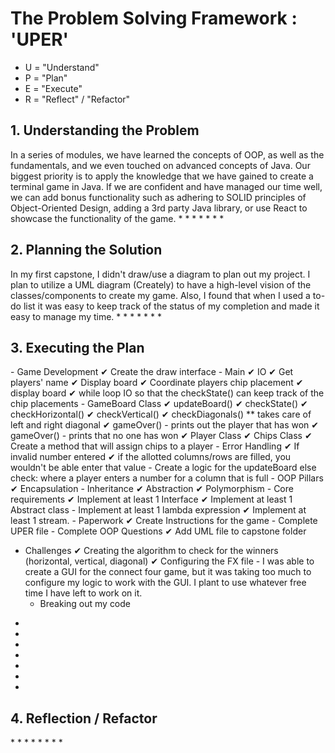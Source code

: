 <h1>The Problem Solving Framework : 'UPER'</h1>

* U = "Understand"
* P = "Plan"
* E = "Execute"
* R = "Reflect" / "Refactor"

<h2>1. Understanding the Problem</h2>
In a series of modules, we have learned the concepts of OOP, as well as the fundamentals, 
and we even touched on advanced concepts of Java. Our biggest priority is to apply the knowledge 
that we have gained to create a terminal game in Java. If we are confident and have managed our 
time well, we can add bonus functionality such as adhering to SOLID principles of Object-Oriented Design, 
adding a 3rd party Java library, or use React to showcase the functionality of the game. 
*
*
*
*
*
*
*
<h2>
    2. Planning the Solution
</h2>
In my first capstone, I didn't draw/use a diagram to plan out my project. I plan to utilize a UML diagram (Creately) 
to have a high-level vision of the classes/components to create my game. Also, I found that when I used a to-do list 
it was easy to keep track of the status of my completion and made it easy to manage my time.  
*
*
*
*
*
*
*
<h2>
    3. Executing the Plan
</h2>
- Game Development
    ✔ Create the draw interface
    - Main
        ✔ IO 
        ✔ Get players' name
        ✔ Display board
        ✔ Coordinate players chip placement 
        ✔ display board 
        ✔ while loop IO so that the checkState() can keep track of the chip placements
    - GameBoard Class
        ✔ updateBoard()
        ✔ checkState()
            ✔ checkHorizontal()
            ✔ checkVertical()
            ✔ checkDiagonals()
                ** takes care of left and right diagonal
            ✔ gameOver()
                - prints out the player that has won
            ✔ gameOver()
                - prints that no one has won
    ✔ Player Class
    ✔ Chips Class
        ✔ Create a method that will assign chips to a player
    - Error Handling
        ✔ If invalid number entered
        ✔ if the allotted columns/rows are filled, you wouldn't be 
            able enter that value
            - Create a logic for the updateBoard else check: where a player enters 
                a number for a column that is full
    - OOP Pillars
        ✔ Encapsulation
        - Inheritance
        ✔ Abstraction
        ✔ Polymorphism
    - Core requirements
        ✔ Implement at least 1 Interface
        ✔ Implement at least 1 Abstract class
        - Implement at least 1 lambda expression
        ✔ Implement at least 1 stream.
- Paperwork
    ✔ Create Instructions for the game
    - Complete UPER file
    - Complete OOP Questions
    ✔ Add UML file to capstone folder
    
- Challenges 
    ✔ Creating the algorithm to check for the winners (horizontal, vertical, diagonal)
    ✔ Configuring the FX file
        - I was able to create a GUI for the connect four game, but it was 
            taking too much to configure my logic to work with the GUI.
            I plant to use whatever free time I have left to work on it.
    - Breaking out my code
        
    
*
*
*
*
*
*
*
<h2>
    4. Reflection / Refactor
</h2>
*
*
*
*
*
*
*
*